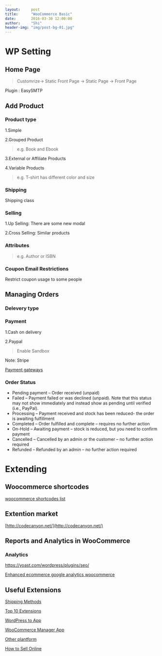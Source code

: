 ```yaml
---
layout:     post
title:      "WooCommerce Basic"
date:       2016-03-30 12:00:00
author:     "Shi"
header-img: "img/post-bg-01.jpg"
---
```


# WP Setting 

## Home Page

>Customrize-> Static Front Page -> Static Page -> Front Page

Plugin : EasySMTP 

## Add Product

### Product type

1.Simple

2.Grouped Product

>e.g. Book and Ebook

3.External or Affiliate Products

4.Variable Products 

>e.g. T-shirt has different color and size 
### Shipping

Shipping class

### Selling 

1.Up Selling: There are some new modal 

2.Cross Selling: Similar products

### Attributes

> e.g. Author or ISBN

### Coupon Email Restrictions

Restrict coupon usage to some people 

## Managing Orders

### Delevery type

### Payment

1.Cash on delivery

2.Paypal

>Enable Sandbox

Note: Stripe

[Payment gateways](https://www.woothemes.com/product-category/woocommerce-extensions/payment-gateways/) 



### Order Status

- Pending payment – Order received (unpaid)
- Failed – Payment failed or was declined (unpaid). Note that this status may not show immediately and instead show as pending until verified (i.e., PayPal).
- Processing – Payment received and stock has been reduced- the order is awaiting fulfillment
- Completed – Order fulfilled and complete – requires no further action
- On-Hold – Awaiting payment – stock is reduced, but you need to confirm payment
- Cancelled – Cancelled by an admin or the customer – no further action required
- Refunded – Refunded by an admin – no further action required


# Extending 

## Woocommerce shortcodes

[woocommerce shortcodes list](https://docs.woothemes.com/document/shortcodes/) 

## Extention market
[http://codecanyon.net/](http://codecanyon.net/) 


## Reports and Analytics in WooCommerce

### Analytics

https://yoast.com/wordpress/plugins/seo/

[Enhanced ecommerce google analytics woocommerce](https://wordpress.org/plugins/enhanced-e-commerce-for-woocommerce-store/) 


## Useful Extensions

[Shipping Methods](https://www.woothemes.com/product-category/woocommerce-extensions/shipping-methods/) 

[Top 10 Extensions](https://support.woothemes.com/hc/en-us/articles/202210753-Top-10-Most-Recommended-WooCommerce-Extensions) 

[WordPress to App](https://apppresser.com/) 

[WooCommerce Manager App](https://itunes.apple.com/us/app/woocommerce/id888758244?mt=8) 

[Other plantform](https://www.shopify.com/) 


[How to Sell Online](https://www.shopify.com/blog/topics/how-to-sell-online) 
